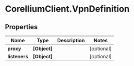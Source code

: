 # CorelliumClient.VpnDefinition

## Properties

Name | Type | Description | Notes
------------ | ------------- | ------------- | -------------
**proxy** | **[Object]** |  | [optional] 
**listeners** | **[Object]** |  | [optional] 


